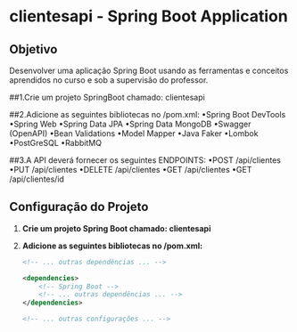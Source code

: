 # clientesapi - Spring Boot Application

## Objetivo

Desenvolver uma aplicação Spring Boot usando as ferramentas e conceitos aprendidos no curso e sob a supervisão do professor.

##1.Crie um projeto SpringBoot chamado: clientesapi

##2.Adicione as seguintes bibliotecas no /pom.xml:
•Spring Boot DevTools
•Spring Web
•Spring Data JPA
•Spring Data MongoDB
•Swagger (OpenAPI)
•Bean Validations
•Model Mapper
•Java Faker
•Lombok
•PostGreSQL
•RabbitMQ

##3.A API deverá fornecer os seguintes ENDPOINTS:
•POST /api/clientes
•PUT /api/clientes
•DELETE /api/clientes
•GET /api/clientes
•GET /api/clientes/id


## Configuração do Projeto

1. **Crie um projeto Spring Boot chamado: clientesapi**

2. **Adicione as seguintes bibliotecas no /pom.xml:**

   ```xml
   <!-- ... outras dependências ... -->

   <dependencies>
       <!-- Spring Boot -->
       <!-- ... outras dependências ... -->
   </dependencies>

   <!-- ... outras configurações ... -->
